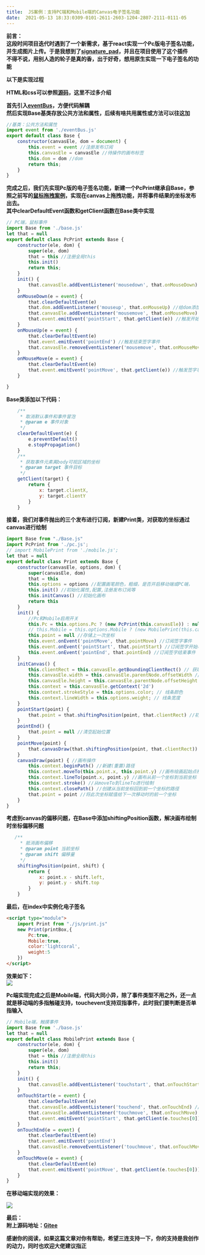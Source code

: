 ```yaml
---
title:  JS案例：支持PC端和Mobile端的Canvas电子签名功能 
date:  2021-05-13 18:33:0309-0101-2611-2603-1204-2807-2111-0111-05 
---
```

**前言：  
这段时间项目迭代时遇到了一个新需求，基于react实现一个Pc版电子签名功能，并生成图片上传。于是我想到了[signature\_pad](https://github.com/szimek/signature_pad/)，并且在项目使用了这个插件  
不得不说，用别人造的轮子是真的香，出于好奇，想用原生实现一下电子签名的功能**

**以下是实现过程**

**HTML和css可以参照[源码](https://gitee.com/DieHunter/myCode/tree/master/PrintPen)，这里不过多介绍**

**首先引入[eventBus](https://gitee.com/DieHunter/myCode/blob/master/%E8%A7%82%E5%AF%9F%E8%80%85%E6%A8%A1%E5%BC%8F&%E5%8F%91%E5%B8%83%E8%80%85%E8%AE%A2%E9%98%85%E8%80%85%E6%A8%A1%E5%BC%8F/PubSubPattern/js/eventBus.js)，方便代码解耦  
然后实现Base基类存放公共方法和属性，后续有啥共用属性或方法可以往这加**

```javascript
//基类：公共方法和属性
import event from './eventBus.js'
export default class Base {
    constructor(canvasEle, dom = document) {
        this.event = event //注册发布订阅
        this.canvasEle = canvasEle //待操作的画布标签
        this.dom = dom //dom
        return this;
    }
}
```

**完成之后，我们先实现Pc版的电子签名功能，新建一个PcPrint继承自Base，参照之前写的[鼠标拖拽案例](https://blog.csdn.net/time_____/article/details/104444502)，实现在canvas上拖拽功能，并将事件结果的坐标发布出去。  
其中clearDefaultEvent函数和getClient函数在Base类中实现**

```javascript
// PC端，鼠标事件
import Base from './base.js'
let that = null
export default class PcPrint extends Base {
    constructor(ele, dom) {
        super(ele, dom)
        that = this //注册全局this
        this.init()
        return this;
    }
    init() {
        that.canvasEle.addEventListener('mousedown', that.onMouseDown)
    }
    onMouseDown(e = event) {
        that.clearDefaultEvent(e)
        that.dom.addEventListener('mouseup', that.onMouseUp) //给dom添加mouseup避免产生鼠标点下时，移出画布造成其他的问题
        that.canvasEle.addEventListener('mousemove', that.onMouseMove)
        that.event.emitEvent('pointStart', that.getClient(e)) //触发开始签字事件
    }
    onMouseUp(e = event) {
        that.clearDefaultEvent(e)
        that.event.emitEvent('pointEnd') //触发结束签字事件
        that.canvasEle.removeEventListener('mousemove', that.onMouseMove) //移除移动事件
    }
    onMouseMove(e = event) {
        that.clearDefaultEvent(e)
        that.event.emitEvent('pointMove', that.getClient(e)) //触发签字事件
    }

}
```

**Base类添加以下代码：**

```javascript
    /**
     * 取消默认事件和事件冒泡
     * @param e 事件对象
     */
    clearDefaultEvent(e) {
        e.preventDefault()
        e.stopPropagation()
    }
    /**
     * 获取事件元素离body可视区域的坐标
     * @param target 事件目标
     */
    getClient(target) {
        return {
            x: target.clientX,
            y: target.clientY
        }
    }
```

**接着，我们对事件抛出的三个发布进行订阅，新建Print类，对获取的坐标通过canvas进行绘制**

```javascript
import Base from "./Base.js"
import PcPrint from './pc.js';
// import MobilePrint from './mobile.js';
let that = null
export default class Print extends Base {
    constructor(canvasEle, options, dom) {
        super(canvasEle, dom)
        that = this
        this.options = options //配置画笔颜色，粗细，是否开启移动端或PC端，
        this.init() //初始化属性,配置,注册发布订阅等
        this.initCanvas() //初始化画布
        return this
    }
    init() {
        //Pc和Mobile启用开关
        this.Pc = this.options.Pc ? (new PcPrint(this.canvasEle)) : null
        // this.Mobile = this.options.Mobile ? (new MobilePrint(this.canvasEle)) : null
        this.point = null //存储上一次坐标
        this.event.onEvent('pointMove', that.pointMove) //订阅签字事件
        this.event.onEvent('pointStart', that.pointStart) //订阅签字开始事件
        this.event.onEvent('pointEnd', that.pointEnd) //订阅签字结束事件
    }
    initCanvas() {
        this.clientRect = this.canvasEle.getBoundingClientRect() // 获取标签相对可视区域的偏移量
        this.canvasEle.width = this.canvasEle.parentNode.offsetWidth //设置为父元素的宽
        this.canvasEle.height = this.canvasEle.parentNode.offsetHeight //设置为父元素的高
        this.context = this.canvasEle.getContext('2d')
        this.context.strokeStyle = this.options.color; // 线条颜色
        this.context.lineWidth = this.options.weight; // 线条宽度
    }
    pointStart(point) {
        that.point = that.shiftingPosition(point, that.clientRect) //初始化起始位置
    }
    pointEnd() {
        that.point = null //清空起始位置
    }
    pointMove(point) {
        that.canvasDraw(that.shiftingPosition(point, that.clientRect)) //签字效果
    }
    canvasDraw(point) { //画布操作
        this.context.beginPath() //新建(重置)路径
        this.context.moveTo(this.point.x, this.point.y) //画布绘画起始点移动到前一个坐标
        this.context.lineTo(point.x, point.y) //画布从前一个坐标到当前坐标
        this.context.stroke() //从moveTo到lineTo进行绘制
        this.context.closePath() //创建从当前坐标回到前一个坐标的路径
        that.point = point //将此次坐标赋值给下一次移动时的前一个坐标
    }
}
```

**考虑到canvas的偏移问题，在Base中添加shiftingPosition函数，解决画布绘制时坐标偏移问题**

```javascript
   /**
     * 抵消画布偏移
     * @param point 当前坐标
     * @param shift 偏移量
     */
    shiftingPosition(point, shift) {
        return {
            x: point.x - shift.left,
            y: point.y - shift.top
        }
    }
```

**最后，在index中实例化电子签名**

```html
<script type="module">
    import Print from "./js/print.js"
    new Print(printBox,{
        Pc:true,
        Mobile:true,
        color:'lightcoral',
        weight:5
    })
</script>
```

**效果如下：**  
![](https://img-blog.csdnimg.cn/20210513181545194.gif)

**Pc端实现完成之后是Mobile端，代码大同小异，除了事件类型不用之外，还一点就是移动端的多指触碰支持，touchevent支持双指事件，此时我们要判断是否单指输入**

```javascript
// Mobile端，触摸事件
import Base from './base.js'
let that = null
export default class MobilePrint extends Base {
    constructor(ele, dom) {
        super(ele, dom)
        that = this //注册全局this
        this.init()
        return this;
    }
    init() {
        that.canvasEle.addEventListener('touchstart', that.onTouchStart)
    }
    onTouchStart(e = event) {
        that.clearDefaultEvent(e)
        that.canvasEle.addEventListener('touchend', that.onTouchEnd) //没有像pc一样给dom添加touchend,因为touchmove是基于touchstart和touchend之间触发的，只要touchend触发，touchmove便失效
        that.canvasEle.addEventListener('touchmove', that.onTouchMove)
        that.event.emitEvent('pointStart', that.getClient(e.touches[0])) //这里可以做一个判断e.touches是否只有一个（e.touches表示有几个手指触碰）
    }
    onTouchEnd(e = event) {
        that.clearDefaultEvent(e)
        that.event.emitEvent('pointEnd')
        that.canvasEle.removeEventListener('touchmove', that.onTouchMove)
    }
    onTouchMove(e = event) {
        that.clearDefaultEvent(e)
        that.event.emitEvent('pointMove', that.getClient(e.touches[0]))
    }
}
```

**在移动端实现的效果：**

![](https://img-blog.csdnimg.cn/20210513182906294.gif)

**最后：  
附上源码地址：[Gitee](https://gitee.com/DieHunter/myCode/tree/master/PrintPen)**

**感谢你的阅读，如果这篇文章对你有帮助，希望三连支持一下，你的支持是我创作的动力，同时也欢迎大佬建议指正**